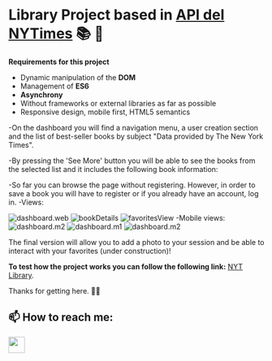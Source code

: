 # Library Project based in  [API del NYTimes](https://developer.nytimes.com/apis)  :books: :book:

**Requirements for this project**
- Dynamic manipulation of the **DOM**
- Management of **ES6**
- **Asynchrony**
- Without frameworks or external libraries as far as possible
- Responsive design, mobile first, HTML5 semantics



-On the dashboard you will find a navigation menu, a user creation section and the list of best-seller books by subject "Data provided by The New York Times".

-By pressing the 'See More' button you will be able to see the books from the selected list and it includes the following book information:

-So far you can browse the page without registering. However, in order to save a book you will have to register or if you already have an account, log in.
-Views:

![dashboard.web](https://github.com/GabrielaSpace/ProyectoBiblioteca/blob/develop/assets/dashboard.png)
![bookDetails](https://github.com/GabrielaSpace/ProyectoBiblioteca/blob/develop/assets/bookDetails.png)
![favoritesView](https://github.com/GabrielaSpace/ProyectoBiblioteca/blob/develop/assets/favorites.png)
-Mobile views:
![dashboard.m2](https://github.com/GabrielaSpace/ProyectoBiblioteca/blob/develop/assets/mobileView2.png)
![dashboard.m1](https://github.com/GabrielaSpace/ProyectoBiblioteca/blob/develop/assets/mobileView.png)
![dashboard.m2](https://github.com/GabrielaSpace/ProyectoBiblioteca/blob/develop/assets/mobileView3.png)

The final version will allow you to add a photo to your session and be able to interact with your favorites (under construction)!

**To test how the project works you can follow the following link:**
[NYT Library](https://gabrielaspace.github.io/P-NYTLibrary/).

Thanks for getting here. 	:handshake::sparkling_heart:


## 📫 How to reach me:
<p align="left"><a href="https://www.github.com/GabrielaSpace" target="_blank" rel="noreferrer"><img src="https://raw.githubusercontent.com/GabrielaSpace/readme-generator/main/public/icons/socials/github.svg" width="32" height="32" /></a></p>

